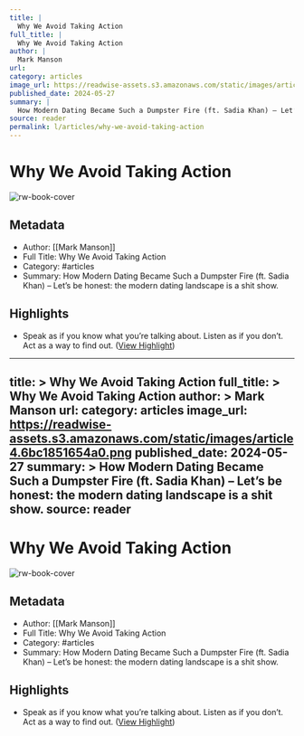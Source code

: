 ```yaml
---
title: |
  Why We Avoid Taking Action
full_title: |
  Why We Avoid Taking Action
author: |
  Mark Manson
url: 
category: articles
image_url: https://readwise-assets.s3.amazonaws.com/static/images/article4.6bc1851654a0.png
published_date: 2024-05-27
summary: |
  How Modern Dating Became Such a Dumpster Fire (ft. Sadia Khan) – Let’s be honest: the modern dating landscape is a shit show.
source: reader
permalink: l/articles/why-we-avoid-taking-action
---
```

# Why We Avoid Taking Action

![rw-book-cover](https://readwise-assets.s3.amazonaws.com/static/images/article4.6bc1851654a0.png)

## Metadata
- Author: [[Mark Manson]]
- Full Title: Why We Avoid Taking Action
- Category: #articles
- Summary: How Modern Dating Became Such a Dumpster Fire (ft. Sadia Khan) – Let’s be honest: the modern dating landscape is a shit show.

## Highlights
- Speak as if you know what you’re talking about. Listen as if you don’t.
  Act as a way to find out. ([View Highlight](https://read.readwise.io/read/01hyz5g0yj4srdyxmxr319rhrq))


---
title: >
  Why We Avoid Taking Action
full_title: >
  Why We Avoid Taking Action
author: >
  Mark Manson
url: 
category: articles
image_url: https://readwise-assets.s3.amazonaws.com/static/images/article4.6bc1851654a0.png
published_date: 2024-05-27
summary: >
  How Modern Dating Became Such a Dumpster Fire (ft. Sadia Khan) – Let’s be honest: the modern dating landscape is a shit show.
source: reader
---
# Why We Avoid Taking Action

![rw-book-cover](https://readwise-assets.s3.amazonaws.com/static/images/article4.6bc1851654a0.png)

## Metadata
- Author: [[Mark Manson]]
- Full Title: Why We Avoid Taking Action
- Category: #articles
- Summary: How Modern Dating Became Such a Dumpster Fire (ft. Sadia Khan) – Let’s be honest: the modern dating landscape is a shit show.

## Highlights
- Speak as if you know what you’re talking about. Listen as if you don’t.
  Act as a way to find out. ([View Highlight](https://read.readwise.io/read/01hyz5g0yj4srdyxmxr319rhrq))



